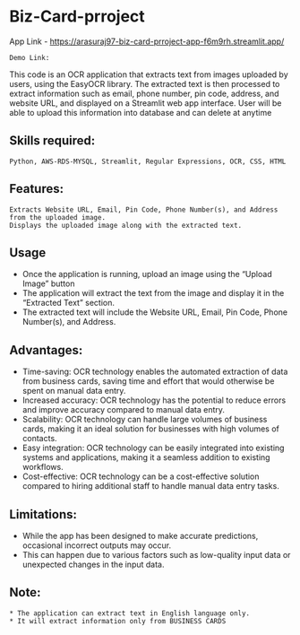 # Biz-Card-prroject
App Link - https://arasuraj97-biz-card-prroject-app-f6m9rh.streamlit.app/

 `Demo Link:` 

This code is an OCR application that extracts text from images uploaded by users, using the EasyOCR library. 
The extracted text is then processed to extract information such as email, phone number, pin code, address, 
and website URL, and displayed on a Streamlit web app interface. User will be able to upload this information into 
database and can delete at anytime

## Skills required:
    
    Python, AWS-RDS-MYSQL, Streamlit, Regular Expressions, OCR, CSS, HTML 

## Features:

    Extracts Website URL, Email, Pin Code, Phone Number(s), and Address from the uploaded image.
    Displays the uploaded image along with the extracted text.
   
## Usage
   *  Once the application is running, upload an image using the “Upload Image” button
   * The application will extract the text from the image and display it in the “Extracted Text” section.
   * The extracted text will include the Website URL, Email, Pin Code, Phone Number(s), and Address.

    
## Advantages:
   * Time-saving: OCR technology enables the automated extraction of data from business cards, saving time and effort 
    that would otherwise be spent on manual data entry.
   * Increased accuracy: OCR technology has the potential to reduce errors and improve accuracy compared to manual data entry.
   * Scalability: OCR technology can handle large volumes of business cards, making it an ideal solution for businesses 
    with high volumes of contacts.
   * Easy integration: OCR technology can be easily integrated into existing systems and applications, making it a seamless 
    addition to existing workflows.
   * Cost-effective: OCR technology can be a cost-effective solution compared to hiring additional staff to handle manual 
    data entry tasks.
    
## Limitations:
   * While the app has been designed to make accurate predictions, occasional incorrect outputs may occur.
   * This can happen due to various factors such as low-quality input data or unexpected changes in the input data.
    
## Note:
    * The application can extract text in English language only.  
    * It will extract information only from BUSINESS CARDS 


